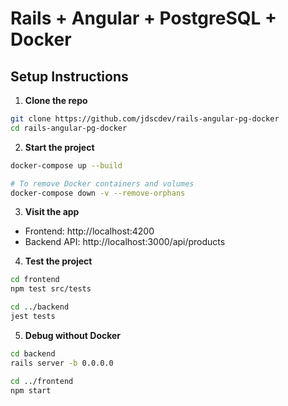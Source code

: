 # Rails + Angular + PostgreSQL + Docker

## Setup Instructions

1. **Clone the repo**
```bash
git clone https://github.com/jdscdev/rails-angular-pg-docker
cd rails-angular-pg-docker
```

2. **Start the project**
```bash
docker-compose up --build

# To remove Docker containers and volumes
docker-compose down -v --remove-orphans 
```

3. **Visit the app**
- Frontend: http://localhost:4200
- Backend API: http://localhost:3000/api/products

4. **Test the project**
```bash
cd frontend
npm test src/tests

cd ../backend
jest tests
```

5. **Debug without Docker**
```bash
cd backend
rails server -b 0.0.0.0

cd ../frontend
npm start
```
